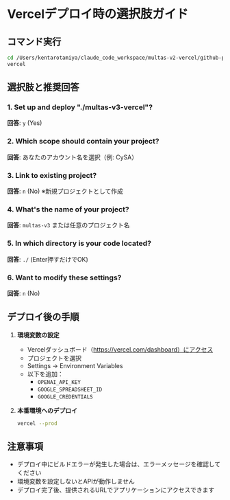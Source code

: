 # Vercelデプロイ時の選択肢ガイド

## コマンド実行
```bash
cd /Users/kentarotamiya/claude_code_workspace/multas-v2-vercel/github-pages/multas-v3-vercel
vercel
```

## 選択肢と推奨回答

### 1. Set up and deploy "./multas-v3-vercel"?
**回答**: `y` (Yes)

### 2. Which scope should contain your project?
**回答**: あなたのアカウント名を選択（例: CySA）

### 3. Link to existing project?
**回答**: `n` (No) ※新規プロジェクトとして作成

### 4. What's the name of your project?
**回答**: `multas-v3` または任意のプロジェクト名

### 5. In which directory is your code located?
**回答**: `./` (Enter押すだけでOK)

### 6. Want to modify these settings?
**回答**: `n` (No)

## デプロイ後の手順

1. **環境変数の設定**
   - Vercelダッシュボード（https://vercel.com/dashboard）にアクセス
   - プロジェクトを選択
   - Settings → Environment Variables
   - 以下を追加：
     - `OPENAI_API_KEY`
     - `GOOGLE_SPREADSHEET_ID`
     - `GOOGLE_CREDENTIALS`

2. **本番環境へのデプロイ**
   ```bash
   vercel --prod
   ```

## 注意事項
- デプロイ中にビルドエラーが発生した場合は、エラーメッセージを確認してください
- 環境変数を設定しないとAPIが動作しません
- デプロイ完了後、提供されるURLでアプリケーションにアクセスできます